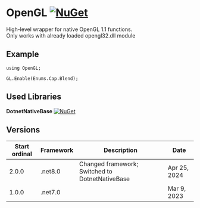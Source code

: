 # OpenGL [![NuGet](https://img.shields.io/nuget/v/Yotic.OpenGL.svg)](https://www.nuget.org/packages/Yotic.OpenGL)

High-level wrapper for native OpenGL 1.1 functions. \
Only works with already loaded opengl32.dll module

Example
------------------------------
```
using OpenGL;

GL.Enable(Enums.Cap.Blend);
```

Used Libraries
------------------------------
**DotnetNativeBase** [![NuGet](https://img.shields.io/nuget/v/DotnetNativeBase.svg)](https://www.nuget.org/packages/DotnetNativeBase)

Versions
------------------------------
| Start ordinal | Framework | Description                                     | Date         |
| ---           | ---       | ---                                             | ---          |
| 2.0.0         | .net8.0   | Changed framework; Switched to DotnetNativeBase | Apr 25, 2024 |
| 1.0.0         | .net7.0   |                                                 | Mar 9, 2023  |
